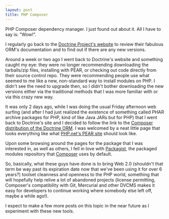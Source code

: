 ```yaml
---
layout: post
title: PHP Composer
---
```


PHP Composer dependency manager. I just found out about it. All I have to say is: "Wow!".

I regularly go back to the [Doctrine Project's website](http://www.doctrine-project.org/) to review their fabulous ORM's documentation and to find out if there are any new versions.

Around a week or two ago I went back to Doctrine's website and something caught my eye: they were no longer recommending downloading the tarballs/zip files, installing with PEAR, or checking out code directly from their source control repo. They were recommending people use what seemed to me like a new, non-standard way to install modules on PHP. I didn't see the need to upgrade then, so I didn't bother downloading the new versions either via the traditional methods that I was more familiar with or via this crazy new way.

It was only 2 days ago, while I was doing the usual Friday afternoon web surfing (and after I had just realized the existence of something called PHAR archive packages for PHP, kind of like Java JARs but for PHP) that I went back to Doctrine's site and I decided to follow the link to the [Composer distribution of the Doctrine ORM](https://packagist.org/packages/doctrine/orm). I was welcomed by a neat little page that looks everything like what [PHP.net's PEAR site](http://pear.php.net) should look like.

Upon some browsing around the pages for the package that I was interested in, as well as others, I fell in love with [Packagist](http://www.packagist.org), the packaged modules repository that [Composer](http://getcomposer.org/) uses by default.

So, basically, what these guys have done is to bring Web 2.0 (shouldn't that term be way past its expiration date now that we've been using it for over 6 years?) toolset cleanness and openness to the PHP world, something that will hopefully help relive a lot of abandoned projects (license permitting, Composer's compatibility with Git, Mercurial and other DVCMS makes it easy for developers to continue working where somebody else left off, maybe a while ago!).

I expect to make a few more posts on this topic in the near future as I experiment with these new tools.
